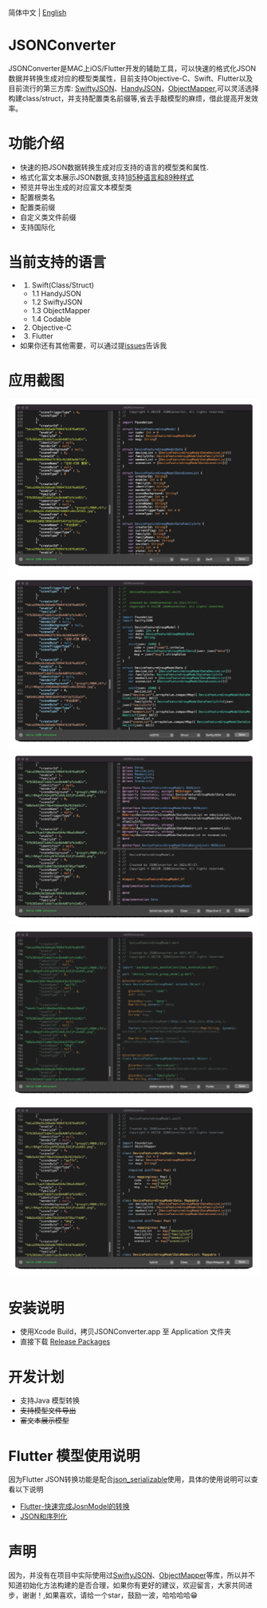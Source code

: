 
简体中文 | [English](./README.md)

JSONConverter
==========
 JSONConverter是MAC上iOS/Flutter开发的辅助工具，可以快速的格式化JSON数据并转换生成对应的模型类属性，目前支持Objective-C、Swift、Flutter以及目前流行的第三方库: [SwiftyJSON](https://github.com/SwiftyJSON/SwiftyJSON)、[HandyJSON](https://github.com/alibaba/HandyJSON)，[ObjectMapper](https://github.com/Hearst-DD/ObjectMapper),可以灵活选择构建class/struct，并支持配置类名前缀等,省去手敲模型的麻烦，借此提高开发效率。


功能介绍
============
* 快速的把JSON数据转换生成对应支持的语言的模型类和属性.
* 格式化富文本展示JSON数据,支持[185种语言和89种样式](https://highlightjs.org/static/demo/) 
* 预览并导出生成的对应富文本模型类
* 配置根类名
* 配置类前缀
* 自定义类文件前缀
* 支持国际化

当前支持的语言
============
- 1. Swift(Class/Struct)
    - 1.1 HandyJSON
    - 1.2 SwiftyJSON
    - 1.3 ObjectMapper
    - 1.4 Codable
- 2. Objective-C
- 3. Flutter
- 如果你还有其他需要，可以通过提[issues](https://github.com/DevYao/JSONConverter/issues)告诉我

应用截图
========================
![1.png](/Screenshots/01.png)
![2.png](/Screenshots/02.png)
![3.png](/Screenshots/03.png)
![4.png](/Screenshots/04.png)
![5.png](/Screenshots/05.png)

安装说明
============
* 使用Xcode Build，拷贝JSONConverter.app 至 Application 文件夹
* 直接下载 [Release Packages](https://github.com/DevYao/JSONConverter/releases)

开发计划
=====
* 支持Java 模型转换
* ~~支持模型文件导出~~
* ~~富文本展示模型~~

Flutter 模型使用说明
========================
因为Flutter JSON转换功能是配合[json_serializable](https://github.com/dart-lang/json_serializable)使用，具体的使用说明可以查看以下说明
* [Flutter-快速完成JosnModel的转换](https://www.jianshu.com/p/8e22a383bc4b)
* [JSON和序列化](https://flutterchina.club/json/)

声明
========================
因为，并没有在项目中实际使用过[SwiftyJSON](https://github.com/SwiftyJSON/SwiftyJSON)、[ObjectMapper](https://github.com/Hearst-DD/ObjectMapper)等库，所以并不知道初始化方法构建的是否合理，如果你有更好的建议，欢迎留言，大家共同进步，谢谢！,如果喜欢，请给一个star，鼓励一波，哈哈哈哈😁
